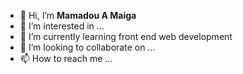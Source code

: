 - 👋 Hi, I’m <strong>Mamadou A Maiga</strong>
- 👀 I’m interested in ...
- 🌱 I’m currently learning front end web development
- 💞️ I’m looking to collaborate on ...
- 📫 How to reach me ...

<!---
M2AML/M2AML is a ✨ special ✨ repository because its `README.md` (this file) appears on your GitHub profile.
You can click the Preview link to take a look at your changes.
--->
